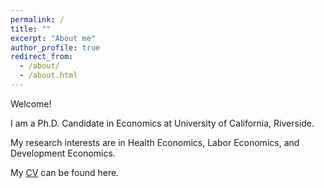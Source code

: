 ```yaml
---
permalink: /
title: ""
excerpt: "About me"
author_profile: true
redirect_from: 
  - /about/
  - /about.html
---
```





Welcome!

I am a Ph.D. Candidate in Economics at University of California, Riverside.

My research interests are in Health Economics, Labor Economics, and Development Economics.

My [CV](https://jingyanguo.com/files/Jingyan_Guo_CV_May_7_2024.pdf) can be found here. 


